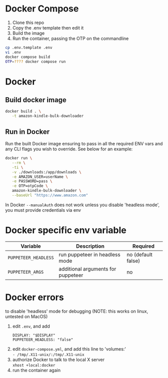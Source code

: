 # Docker Compose

1. Clone this repo
2. Copy the .env template then edit it
3. Build the image
4. Run the container, passing the OTP on the commandline

```bash
cp .env.template .env
vi .env
docker compose build
OTP=???? docker compose run
```

# Docker

## Build docker image

```bash
docker build . \
   -t amazon-kindle-bulk-downloader
```

## Run in Docker

Run the built Docker image ensuring to pass in all the required ENV vars and any CLI flags you wish to override. See below for an example:

```bash
docker run \
   --rm \
   -ti \
   -v ./downloads:/app/downloads \
   -e AMAZON_USER=userName \
   -e PASSWORD=pass \
   -e OTP=otpCode \
   amazon-kindle-bulk-downloader \
   --baseUrl "https://www.amazon.com"
```

In Docker `--manualAuth` does not work unless you disable 'headless mode', you must provide credentials via env

# Docker specific env variable

| Variable             | Description                        | Required           |
| -------------------- | ---------------------------------- | ------------------ |
| `PUPPETEER_HEADLESS` | run puppeteer in headless mode     | no (default false) |
| `PUPPETEER_ARGS`     | additional arguments for puppeteer | no                 |

# Docker errors

to disable 'headless' mode for debugging (NOTE: this works on linux, untested on MacOS)

1. edit `.env`, and add
   ```
   DISPLAY: "$DISPLAY"
   PUPPETEER_HEADLESS: "false"
   ```
1. edit `docker-compose.yml`, and add this line to 'volumes:'  
   `- /tmp/.X11-unix/:/tmp/.X11-unix`
2. authorize Docker to talk to the local X server  
   `xhost +local:docker`
3. run the container again
